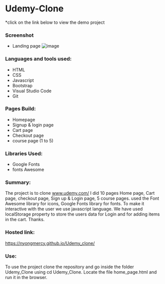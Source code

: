 # Udemy-Clone

*click on the link below to view the demo project

### Screenshot
 * Landing page 
   ![image](https://github.com/nyongmercy/Udemy-Clone/blob/main/Screenshot/Screenshot%20(557).png?raw=true)

### Languages and tools used:
* HTML
* CSS
* Javascript
* Bootstrap
* Visual Studio Code
* Git

### Pages Build:
* Homepage
* Signup & login page
* Cart page
* Checkout page
* course page (1 to 5)

### Libraries Used:
* Google Fonts
* fonts Awesome

### Summary:
 The project is to clone www.udemy.com/ I did 10 pages Home page, Cart page, checkout page, Sign up & Login page, 5 course pages. used the Font Awesome library for icons, Google Fonts library for fonts. To make it interactive with the user we use javascript language. We have used localStorage property to store the users data for Login and for adding items in the cart. Thanks.

 ### Hosted link: 
 https://nyongmercy.github.io/Udemy_clone/
 ### Use:
To use the project clone the repository and go inside the folder Udemy_Clone using cd Udemy_Clone. Locate the file home_page.html and run it in the browser.
